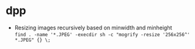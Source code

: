 # dpp
- Resizing images recursively based on minwidth and minheight  
`find . -name '*.JPEG' -execdir sh -c "mogrify -resize '256x256^' *.JPEG" {} \;`
